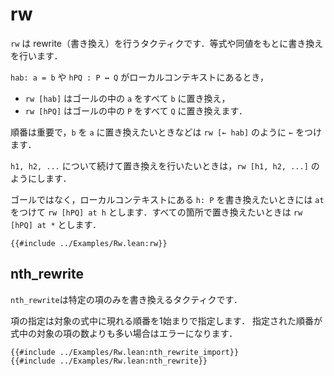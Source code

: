 # rw

`rw` は rewrite（書き換え）を行うタクティクです．等式や同値をもとに書き換えを行います．

`hab: a = b` や `hPQ : P ↔ Q` がローカルコンテキストにあるとき，

* `rw [hab]` はゴールの中の `a` をすべて `b` に置き換え，
* `rw [hPQ]` はゴールの中の `P` をすべて `Q` に置き換えます．

順番は重要で，`b` を `a` に置き換えたいときなどは `rw [← hab]` のように `←` をつけます．

`h1, h2, ...` について続けて置き換えを行いたいときは，`rw [h1, h2, ...]` のようにします．

ゴールではなく，ローカルコンテキストにある `h: P` を書き換えたいときには `at` をつけて `rw [hPQ] at h` とします．すべての箇所で置き換えたいときは `rw [hPQ] at *` とします．

```lean
{{#include ../Examples/Rw.lean:rw}}
```

## nth_rewrite

`nth_rewrite`は特定の項のみを書き換えるタクティクです．

項の指定は対象の式中に現れる順番を1始まりで指定します．
指定された順番が式中の対象の項の数よりも多い場合はエラーになります．

```lean
{{#include ../Examples/Rw.lean:nth_rewrite_import}}
{{#include ../Examples/Rw.lean:nth_rewrite}}
```
